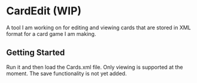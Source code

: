 # CardEdit (WIP)

A tool I am working on for editing and viewing cards that are stored in XML format for a card game I am making.

## Getting Started

Run it and then load the Cards.xml file. Only viewing is supported at the moment. The save functionality is not yet added.
